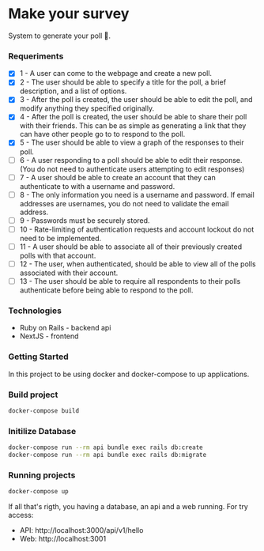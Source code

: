 # Make your survey

System to generate your poll 🚀.

### Requeriments

- [x] 1 - A user can come to the webpage and create a new poll.
- [x] 2 - The user should be able to specify a title for the poll, a brief description, and a list of options.
- [x] 3 - After the poll is created, the user should be able to edit the poll, and modify anything they specified originally.
- [x] 4 - After the poll is created, the user should be able to share their poll with their friends. This can be as simple as generating a link that they can have other people go to to respond to the poll.
- [x] 5 - The user should be able to view a graph of the responses to their poll.
- [ ] 6 - A user responding to a poll should be able to edit their response. (You do not need to authenticate users attempting to edit responses)
- [ ] 7 - A user should be able to create an account that they can authenticate to with a username and password.
- [ ] 8 - The only information you need is a username and password. If email addresses are usernames, you do not need to validate the email address.
- [ ] 9 - Passwords must be securely stored.
- [ ] 10 - Rate-limiting of authentication requests and account lockout do not need to be implemented.
- [ ] 11 - A user should be able to associate all of their previously created polls with that account.
- [ ] 12 - The user, when authenticated, should be able to view all of the polls associated with their account.
- [ ] 13 - The user should be able to require all respondents to their polls authenticate before being able to respond to the poll.

### Technologies

- Ruby on Rails - backend api
- NextJS - frontend

### Getting Started

In this project to be using docker and docker-compose to up applications.

### Build project

```bash
docker-compose build
```

### Initilize Database

```bash
docker-compose run --rm api bundle exec rails db:create
docker-compose run --rm api bundle exec rails db:migrate
```

### Running projects

```bash
docker-compose up
```

If all that's rigth, you having a database, an api and a web running. For try access:

- API: http://localhost:3000/api/v1/hello
- Web: http://localhost:3001
